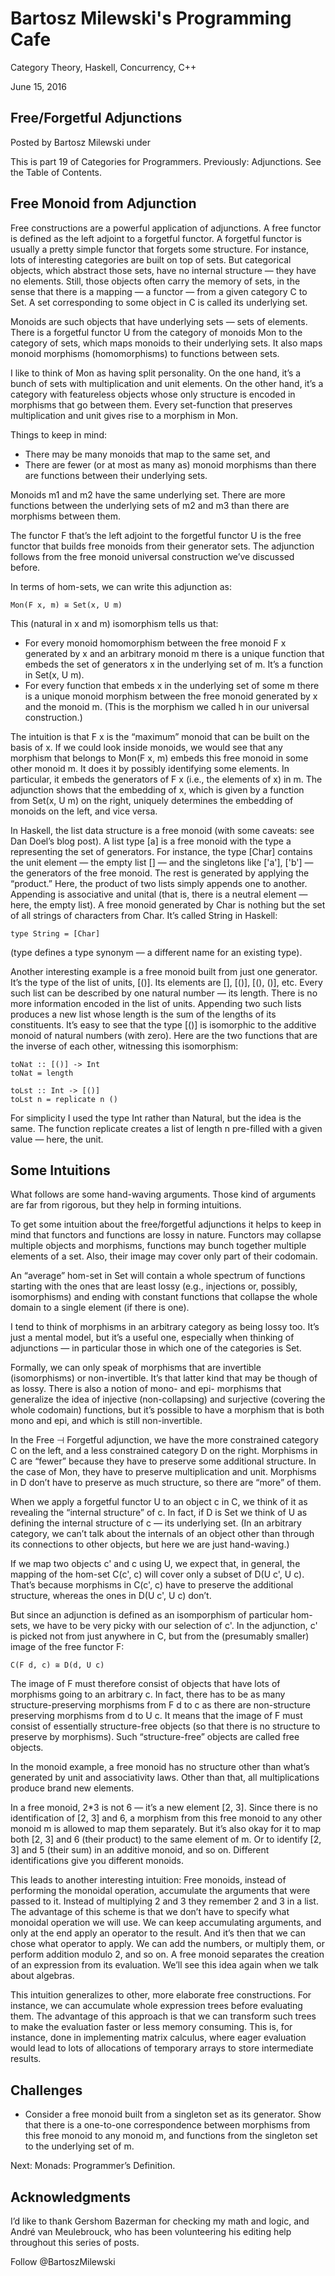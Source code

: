 # Bartosz Milewski's Programming Cafe

Category Theory, Haskell, Concurrency, C++

June 15, 2016

## Free/Forgetful Adjunctions

Posted by Bartosz Milewski under

This is part 19 of Categories for Programmers. Previously: Adjunctions. See the Table of Contents.

## Free Monoid from Adjunction

Free constructions are a powerful application of adjunctions. A free functor is defined as the left adjoint to a forgetful functor. A forgetful functor is usually a pretty simple functor that forgets some structure. For instance, lots of interesting categories are built on top of sets. But categorical objects, which abstract those sets, have no internal structure — they have no elements. Still, those objects often carry the memory of sets, in the sense that there is a mapping — a functor — from a given category C to Set. A set corresponding to some object in C is called its underlying set.

Monoids are such objects that have underlying sets — sets of elements. There is a forgetful functor U from the category of monoids Mon to the category of sets, which maps monoids to their underlying sets. It also maps monoid morphisms (homomorphisms) to functions between sets.

I like to think of Mon as having split personality. On the one hand, it’s a bunch of sets with multiplication and unit elements. On the other hand, it’s a category with featureless objects whose only structure is encoded in morphisms that go between them. Every set-function that preserves multiplication and unit gives rise to a morphism in Mon.

Things to keep in mind:

- There may be many monoids that map to the same set, and
- There are fewer (or at most as many as) monoid morphisms than there are functions between their underlying sets.

<!-- image -->

Monoids m1 and m2 have the same underlying set. There are more functions between the underlying sets of m2 and m3 than there are morphisms between them.

The functor F that’s the left adjoint to the forgetful functor U is the free functor that builds free monoids from their generator sets. The adjunction follows from the free monoid universal construction we’ve discussed before.

In terms of hom-sets, we can write this adjunction as:

```
Mon(F x, m) ≅ Set(x, U m)
```

This (natural in x and m) isomorphism tells us that:

- For every monoid homomorphism between the free monoid F x generated by x and an arbitrary monoid m there is a unique function that embeds the set of generators x in the underlying set of m. It’s a function in Set(x, U m).
- For every function that embeds x in the underlying set of some m there is a unique monoid morphism between the free monoid generated by x and the monoid m. (This is the morphism we called h in our universal construction.)

The intuition is that F x is the “maximum” monoid that can be built on the basis of x. If we could look inside monoids, we would see that any morphism that belongs to Mon(F x, m) embeds this free monoid in some other monoid m. It does it by possibly identifying some elements. In particular, it embeds the generators of F x (i.e., the elements of x) in m. The adjunction shows that the embedding of x, which is given by a function from Set(x, U m) on the right, uniquely determines the embedding of monoids on the left, and vice versa.

In Haskell, the list data structure is a free monoid (with some caveats: see Dan Doel’s blog post). A list type [a] is a free monoid with the type a representing the set of generators. For instance, the type [Char] contains the unit element — the empty list [] — and the singletons like ['a'], ['b'] — the generators of the free monoid. The rest is generated by applying the “product.” Here, the product of two lists simply appends one to another. Appending is associative and unital (that is, there is a neutral element — here, the empty list). A free monoid generated by Char is nothing but the set of all strings of characters from Char. It’s called String in Haskell:

```
type String = [Char]
```

(type defines a type synonym — a different name for an existing type).

Another interesting example is a free monoid built from just one generator. It’s the type of the list of units, [()]. Its elements are [], [()], [(), ()], etc. Every such list can be described by one natural number — its length. There is no more information encoded in the list of units. Appending two such lists produces a new list whose length is the sum of the lengths of its constituents. It’s easy to see that the type [()] is isomorphic to the additive monoid of natural numbers (with zero). Here are the two functions that are the inverse of each other, witnessing this isomorphism:

```
toNat :: [()] -> Int
toNat = length

toLst :: Int -> [()]
toLst n = replicate n ()
```

For simplicity I used the type Int rather than Natural, but the idea is the same. The function replicate creates a list of length n pre-filled with a given value — here, the unit.

## Some Intuitions

What follows are some hand-waving arguments. Those kind of arguments are far from rigorous, but they help in forming intuitions.

To get some intuition about the free/forgetful adjunctions it helps to keep in mind that functors and functions are lossy in nature. Functors may collapse multiple objects and morphisms, functions may bunch together multiple elements of a set. Also, their image may cover only part of their codomain.

An “average” hom-set in Set will contain a whole spectrum of functions starting with the ones that are least lossy (e.g., injections or, possibly, isomorphisms) and ending with constant functions that collapse the whole domain to a single element (if there is one).

I tend to think of morphisms in an arbitrary category as being lossy too. It’s just a mental model, but it’s a useful one, especially when thinking of adjunctions — in particular those in which one of the categories is Set.

Formally, we can only speak of morphisms that are invertible (isomorphisms) or non-invertible. It’s that latter kind that may be though of as lossy. There is also a notion of mono- and epi- morphisms that generalize the idea of injective (non-collapsing) and surjective (covering the whole codomain) functions, but it’s possible to have a morphism that is both mono and epi, and which is still non-invertible.

In the Free ⊣ Forgetful adjunction, we have the more constrained category C on the left, and a less constrained category D on the right. Morphisms in C are “fewer” because they have to preserve some additional structure. In the case of Mon, they have to preserve multiplication and unit. Morphisms in D don’t have to preserve as much structure, so there are “more” of them.

When we apply a forgetful functor U to an object c in C, we think of it as revealing the “internal structure” of c. In fact, if D is Set we think of U as defining the internal structure of c — its underlying set. (In an arbitrary category, we can’t talk about the internals of an object other than through its connections to other objects, but here we are just hand-waving.)

If we map two objects c' and c using U, we expect that, in general, the mapping of the hom-set C(c', c) will cover only a subset of D(U c', U c). That’s because morphisms in C(c', c) have to preserve the additional structure, whereas the ones in D(U c', U c) don’t.

But since an adjunction is defined as an isomporphism of particular hom-sets, we have to be very picky with our selection of c'. In the adjunction, c' is picked not from just anywhere in C, but from the (presumably smaller) image of the free functor F:

```
C(F d, c) ≅ D(d, U c)
```

The image of F must therefore consist of objects that have lots of morphisms going to an arbitrary c. In fact, there has to be as many structure-preserving morphisms from F d to c as there are non-structure preserving morphisms from d to U c. It means that the image of F must consist of essentially structure-free objects (so that there is no structure to preserve by morphisms). Such “structure-free” objects are called free objects.

In the monoid example, a free monoid has no structure other than what’s generated by unit and associativity laws. Other than that, all multiplications produce brand new elements.

In a free monoid, 2*3 is not 6 — it’s a new element [2, 3]. Since there is no identification of [2, 3] and 6, a morphism from this free monoid to any other monoid m is allowed to map them separately. But it’s also okay for it to map both [2, 3] and 6 (their product) to the same element of m. Or to identify [2, 3] and 5 (their sum) in an additive monoid, and so on. Different identifications give you different monoids.

This leads to another interesting intuition: Free monoids, instead of performing the monoidal operation, accumulate the arguments that were passed to it. Instead of multiplying 2 and 3 they remember 2 and 3 in a list. The advantage of this scheme is that we don’t have to specify what monoidal operation we will use. We can keep accumulating arguments, and only at the end apply an operator to the result. And it’s then that we can chose what operator to apply. We can add the numbers, or multiply them, or perform addition modulo 2, and so on. A free monoid separates the creation of an expression from its evaluation. We’ll see this idea again when we talk about algebras.

This intuition generalizes to other, more elaborate free constructions. For instance, we can accumulate whole expression trees before evaluating them. The advantage of this approach is that we can transform such trees to make the evaluation faster or less memory consuming. This is, for instance, done in implementing matrix calculus, where eager evaluation would lead to lots of allocations of temporary arrays to store intermediate results.

## Challenges

- Consider a free monoid built from a singleton set as its generator. Show that there is a one-to-one correspondence between morphisms from this free monoid to any monoid m, and functions from the singleton set to the underlying set of m.

Next: Monads: Programmer’s Definition.

## Acknowledgments

I’d like to thank Gershom Bazerman for checking my math and logic, and André van Meulebrouck, who has been volunteering his editing help throughout this series of posts.

Follow @BartoszMilewski

